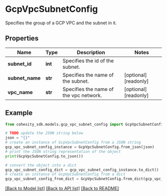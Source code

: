 # GcpVpcSubnetConfig

Specifies the group of a GCP VPC and the subnet in it.

## Properties

Name | Type | Description | Notes
------------ | ------------- | ------------- | -------------
**subnet_id** | **int** | Specifies the id of the subnet. | 
**subnet_name** | **str** | Specifies the name of the subnet. | [optional] [readonly] 
**vpc_name** | **str** | Specifies the name of the vpc network. | [optional] [readonly] 

## Example

```python
from cohesity_sdk.models.gcp_vpc_subnet_config import GcpVpcSubnetConfig

# TODO update the JSON string below
json = "{}"
# create an instance of GcpVpcSubnetConfig from a JSON string
gcp_vpc_subnet_config_instance = GcpVpcSubnetConfig.from_json(json)
# print the JSON string representation of the object
print(GcpVpcSubnetConfig.to_json())

# convert the object into a dict
gcp_vpc_subnet_config_dict = gcp_vpc_subnet_config_instance.to_dict()
# create an instance of GcpVpcSubnetConfig from a dict
gcp_vpc_subnet_config_from_dict = GcpVpcSubnetConfig.from_dict(gcp_vpc_subnet_config_dict)
```
[[Back to Model list]](../README.md#documentation-for-models) [[Back to API list]](../README.md#documentation-for-api-endpoints) [[Back to README]](../README.md)


